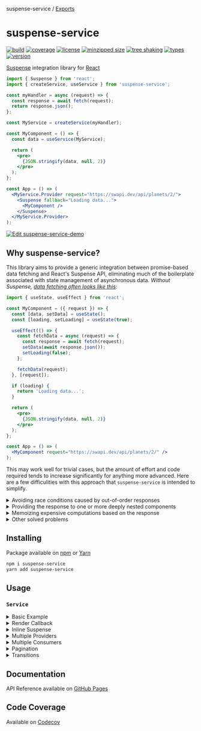 suspense-service / [Exports](modules.md)

# suspense-service

[![build](https://badgen.net/github/checks/patrickroberts/suspense-service?icon=github&label=build)](https://github.com/patrickroberts/suspense-service/actions)
[![coverage](https://badgen.net/codecov/c/github/patrickroberts/suspense-service?icon=codecov&label=coverage)](https://codecov.io/gh/patrickroberts/suspense-service)
[![license](https://badgen.net/github/license/patrickroberts/suspense-service)](https://github.com/patrickroberts/suspense-service/blob/master/LICENSE)
[![minzipped size](https://badgen.net/bundlephobia/minzip/suspense-service)][npm]
[![tree shaking](https://badgen.net/bundlephobia/tree-shaking/suspense-service)][npm]
[![types](https://badgen.net/npm/types/suspense-service?icon=typescript)][npm]
[![version](https://badgen.net/npm/v/suspense-service?color=blue&icon=npm&label=version)][npm]

[Suspense] integration library for [React]

```jsx
import { Suspense } from 'react';
import { createService, useService } from 'suspense-service';

const myHandler = async (request) => {
  const response = await fetch(request);
  return response.json();
};

const MyService = createService(myHandler);

const MyComponent = () => {
  const data = useService(MyService);

  return (
    <pre>
      {JSON.stringify(data, null, 2)}
    </pre>
  );
};

const App = () => (
  <MyService.Provider request="https://swapi.dev/api/planets/2/">
    <Suspense fallback="Loading data...">
      <MyComponent />
    </Suspense>
  </MyService.Provider>
);
```

[![Edit suspense-service-demo](https://codesandbox.io/static/img/play-codesandbox.svg)](https://codesandbox.io/s/suspense-service-demo-sm9m5)

## Why suspense-service?

This library aims to provide a generic integration between promise-based data fetching and React's Suspense API, eliminating much of the boilerplate associated with state management of asynchronous data. _Without Suspense, [data fetching often looks like this](https://reactjs.org/docs/concurrent-mode-suspense.html#approach-1-fetch-on-render-not-using-suspense)_:

```jsx
import { useState, useEffect } from 'react';

const MyComponent = ({ request }) => {
  const [data, setData] = useState();
  const [loading, setLoading] = useState(true);

  useEffect(() => {
    const fetchData = async (request) => {
      const response = await fetch(request);
      setData(await response.json());
      setLoading(false);
    };

    fetchData(request);
  }, [request]);

  if (loading) {
    return 'Loading data...';
  }

  return (
    <pre>
      {JSON.stringify(data, null, 2)}
    </pre>
  );
};

const App = () => (
  <MyComponent request="https://swapi.dev/api/planets/2/" />
);
```

This may work well for trivial cases, but the amount of effort and code required tends to increase significantly for anything more advanced. Here are a few difficulities with this approach that `suspense-service` is intended to simplify.

<details>
<summary>Avoiding race conditions caused by out-of-order responses</summary>

Accomplishing this with the approach above would require additional logic to index each of the requests and compose a promise chain to ensure responses from older requests don't overwrite the current state when one from a more recent request is already available.

[Concurrent Mode was designed to inherently solve this type of race condition using Suspense](https://reactjs.org/docs/concurrent-mode-suspense.html#suspense-and-race-conditions).
</details>

<details>
<summary>Providing the response to one or more deeply nested components</summary>

This would typically be done by passing the response down through props, or by creating a [Context] to provide the response. Both of these solutions would require a lot of effort, especially if you want to avoid re-rendering the intermediate components that aren't even using the response.

`suspense-service` already creates an optimized context provider that allows the response to be consumed from multiple nested components without making multiple requests.
</details>

<details>
<summary>Memoizing expensive computations based on the response</summary>

Expanding on the approach above, care would be needed in order to write a `useMemo()` that follows the [Rules of Hooks], and the expensive computation would need to be made conditional on the availability of `data` since it wouldn't be populated until a later re-render.

With `suspense-service`, you can simply pass `data` from `useService()` to `useMemo()`, and perform the computation unconditionally, because the component is suspended until the response is made available synchronously:

```jsx
const MyComponent = () => {
  const data = useService(MyService);
  // some expensive computation
  const formatted = useMemo(() => JSON.stringify(data, null, 2), [data]);

  return (
    <pre>
      {formatted}
    </pre>
  );
};
```

[![Edit suspense-service-expensive-computation](https://codesandbox.io/static/img/play-codesandbox.svg)](https://codesandbox.io/s/suspense-service-expensive-computation-qmwi9)

</details>

<details>
<summary>Other solved problems</summary>

[Concurrent Mode] introduces some UI patterns that were difficult to achieve with the existing approach. These patterns include [Transitions] and [Deferring a value].
</details>

## Installing

Package available on [npm] or [Yarn]

```bash
npm i suspense-service
yarn add suspense-service
```

## Usage

### `Service`

<details>
<summary>Basic Example</summary>

```jsx
import { Suspense } from 'react';
import { createService, useService } from 'suspense-service';

/**
 * A user-defined service handler
 * It may accept a parameter of any type
 * but it must return a promise or thenable
 */
const myHandler = async (request) => {
  const response = await fetch(request);
  return response.json();
};

/**
 * A Service is like a Context
 * It contains a Provider and a Consumer
 */
const MyService = createService(myHandler);

const MyComponent = () => {
  // Consumes MyService synchronously by suspending
  // MyComponent until the response is available
  const data = useService(MyService);

  return <pre>{JSON.stringify(data, null, 2)}</pre>;
};

const App = () => (
  // Fetch https://swapi.dev/api/people/1/
  <MyService.Provider request="https://swapi.dev/api/people/1/">
    {/* Render fallback while MyComponent is suspended */}
    <Suspense fallback="Loading data...">
      <MyComponent />
    </Suspense>
  </MyService.Provider>
);
```

[![Edit suspense-service-basic-example](https://codesandbox.io/static/img/play-codesandbox.svg)](https://codesandbox.io/s/suspense-service-basic-example-oidy0)

</details>

<details>
<summary>Render Callback</summary>

```jsx
const MyComponent = () => (
  // Subscribe to MyService using a callback function
  <MyService.Consumer>
    {(data) => <pre>{JSON.stringify(data, null, 2)}</pre>}
  </MyService.Consumer>
);
```

[![Edit suspense-service-render-callback](https://codesandbox.io/static/img/play-codesandbox.svg)](https://codesandbox.io/s/suspense-service-render-callback-sf2tw)

</details>

<details>
<summary>Inline Suspense</summary>

```jsx
const App = () => (
  // Passing the optional fallback prop
  // wraps a Suspense around the children
  <MyService.Provider
    request="https://swapi.dev/api/people/1/"
    fallback="Loading data..."
  >
    <MyComponent />
  </MyService.Provider>
);
```

[![Edit suspense-service-inline-suspense](https://codesandbox.io/static/img/play-codesandbox.svg)](https://codesandbox.io/s/suspense-service-inline-suspense-tf37k)

</details>

<details>
<summary>Multiple Providers</summary>

```jsx
const MyComponent = () => {
  // Specify which Provider to use
  // by passing the optional id parameter
  const a = useService(MyService, 'a');
  const b = useService(MyService, 'b');

  return <pre>{JSON.stringify({ a, b }, null, 2)}</pre>;
};

const App = () => (
  // Identify each Provider with a key
  // by using the optional id prop
  <MyService.Provider request="people/1/" id="a">
    <MyService.Provider request="people/2/" id="b">
      <Suspense fallback="Loading data...">
        <MyComponent />
      </Suspense>
    </MyService.Provider>
  </MyService.Provider>
);
```

[![Edit suspense-service-multiple-providers](https://codesandbox.io/static/img/play-codesandbox.svg)](https://codesandbox.io/s/suspense-service-multiple-providers-0o60m)

</details>

<details>
<summary>Multiple Consumers</summary>

```jsx
const MyComponent = () => (
  // Specify which Provider to use
  // by passing the optional id parameter
  <MyService.Consumer id="a">
    {(a) => (
      <MyService.Consumer id="b">
        {(b) => <pre>{JSON.stringify({ a, b }, null, 2)}</pre>}
      </MyService.Consumer>
    )}
  </MyService.Consumer>
);
```

[![Edit suspense-service-multiple-consumers](https://codesandbox.io/static/img/play-codesandbox.svg)](https://codesandbox.io/s/suspense-service-multiple-consumers-09ksg)

</details>

<details>
<summary>Pagination</summary>

```jsx
const MyComponent = () => {
  // Allows MyComponent to update MyService.Provider request
  const [response, setRequest] = useServiceState(MyService);
  const { previous: prev, next, results } = response;
  const setPage = (page) => setRequest(page.replace(/^http:/, 'https:'));

  return (
    <>
      <button disabled={!prev} onClick={() => setPage(prev)}>
        Previous
      </button>
      <button disabled={!next} onClick={() => setPage(next)}>
        Next
      </button>
      <ul>
        {results.map((result) => (
          <li key={result.url}>
            <a href={result.url} target="_blank" rel="noreferrer">
              {result.name}
            </a>
          </li>
        ))}
      </ul>
    </>
  );
};
```

[![Edit suspense-service-pagination](https://codesandbox.io/static/img/play-codesandbox.svg)](https://codesandbox.io/s/suspense-service-pagination-v9so8)

</details>

<details>
<summary>Transitions</summary>

> Note that [Concurrent Mode] is required in order to enable [Transitions].

```jsx
const MyComponent = () => {
  // Allows MyComponent to update MyService.Provider request
  const [response, setRequest] = useServiceState(MyService);
  // Renders current response while next response is suspended
  const [startTransition, isPending] = unstable_useTransition();
  const { previous: prev, next, results } = response;
  const setPage = (page) => {
    startTransition(() => {
      setRequest(page.replace(/^http:/, 'https:'));
    });
  };

  return (
    <>
      <button disabled={!prev || isPending} onClick={() => setPage(prev)}>
        Previous
      </button>{' '}
      <button disabled={!next || isPending} onClick={() => setPage(next)}>
        Next
      </button>
      {isPending && 'Loading next page...'}
      <ul>
        {results.map((result) => (
          <li key={result.url}>
            <a href={result.url} target="_blank" rel="noreferrer">
              {result.name}
            </a>
          </li>
        ))}
      </ul>
    </>
  );
};
```

[![Edit suspense-service-transitions](https://codesandbox.io/static/img/play-codesandbox.svg)](https://codesandbox.io/s/suspense-service-transitions-9h8tv)

</details>

## Documentation

API Reference available on [GitHub Pages]

## Code Coverage

Available on [Codecov](https://codecov.io/gh/patrickroberts/suspense-service)

[Suspense]: https://reactjs.org/docs/concurrent-mode-suspense.html#what-is-suspense-exactly
[React]: https://reactjs.org
[Context]: https://reactjs.org/docs/context.html
[Rules of Hooks]: https://reactjs.org/docs/hooks-rules.html
[Concurrent Mode]: https://reactjs.org/docs/concurrent-mode-reference.html
[Transitions]: https://reactjs.org/docs/concurrent-mode-patterns.html#transitions
[Deferring a value]: https://reactjs.org/docs/concurrent-mode-patterns.html#deferring-a-value
[npm]: https://www.npmjs.com/package/suspense-service
[Yarn]: https://yarnpkg.com/package/suspense-service
[GitHub Pages]: https://patrickroberts.github.io/suspense-service
